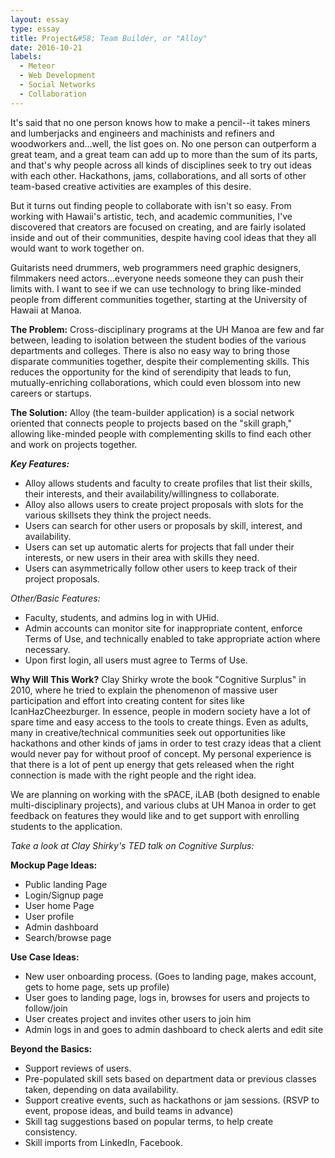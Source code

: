 ```yaml
---
layout: essay
type: essay
title: Project&#58; Team Builder, or "Alloy"
date: 2016-10-21
labels:
  - Meteor
  - Web Development
  - Social Networks
  - Collaboration
---
```


It's said that no one person knows how to make a pencil--it takes miners and lumberjacks and engineers and machinists and refiners and woodworkers and...well, the list goes on. No one person can outperform a great team, and a great team can add up to more than the sum of its parts, and that's why people across all kinds of disciplines seek to try out ideas with each other. Hackathons, jams, collaborations, and all sorts of other team-based creative activities are examples of this desire.

But it turns out finding people to collaborate with isn't so easy. From working with Hawaii's artistic, tech, and academic communities, I've discovered that creators are focused on creating, and are fairly isolated inside and out of their communities, despite having cool ideas that they all would want to work together on.

Guitarists need drummers, web programmers need graphic designers, filmmakers need actors...everyone needs someone they can push their limits with. I want to see if we can use technology to bring like-minded people from different communities together, starting at the University of Hawaii at Manoa.

**The Problem:** Cross-disciplinary programs at the UH Manoa are few and far between, leading to isolation between the student bodies of the various departments and colleges. There is also no easy way to bring those disparate communities together, despite their complementing skills. This reduces the opportunity for the kind of serendipity that leads to fun, mutually-enriching collaborations, which could even blossom into new careers or startups.

**The Solution:** Alloy (the team-builder application) is a social network oriented that connects people to projects based on the "skill graph," allowing like-minded people with complementing skills to find each other and work on projects together.

***Key Features:***
- Alloy allows students and faculty to create profiles that list their skills, their interests, and their availability/willingness to collaborate.
- Alloy also allows users to create project proposals with slots for the various skillsets they think the project needs.
- Users can search for other users or proposals by skill, interest, and availability.
- Users can set up automatic alerts for projects that fall under their interests, or new users in their area with skills they need.
- Users can asymmetrically follow other users to keep track of their project proposals.

*Other/Basic Features:*
- Faculty, students, and admins log in with UHid.
- Admin accounts can monitor site for inappropriate content, enforce Terms of Use, and technically enabled to take appropriate action where necessary.
- Upon first login, all users must agree to Terms of Use.

**Why Will This Work?**
Clay Shirky wrote the book "Cognitive Surplus" in 2010, where he tried to explain the phenomenon of massive user participation and effort into creating content for sites like IcanHazCheezburger. In essence, people in modern society have a lot of spare time and easy access to the tools to create things. Even as adults, many in creative/technical communities seek out opportunities like hackathons and other kinds of jams in order to test crazy ideas that a client would never pay for without proof of concept. My personal experience is that there is a lot of pent up energy that gets released when the right connection is made with the right people and the right idea.

We are planning on working with the sPACE, iLAB (both designed to enable multi-disciplinary projects), and various clubs at UH Manoa in order to get feedback on features they would like and to get support with enrolling students to the application.

*Take a look at Clay Shirky's TED talk on Cognitive Surplus:*
<div class="ui embed" data-source="youtube" data-id="qu7ZpWecIS8">
</div>

**Mockup Page Ideas:**
- Public landing Page
- Login/Signup page
- User home Page
- User profile
- Admin dashboard
- Search/browse page

**Use Case Ideas:**
- New user onboarding process. (Goes to landing page, makes account, gets to home page, sets up profile)
- User goes to landing page, logs in, browses for users and projects to follow/join
- User creates project and invites other users to join him
- Admin logs in and goes to admin dashboard to check alerts and edit site

**Beyond the Basics:**
- Support reviews of users.
- Pre-populated skill sets based on department data or previous classes taken, depending on data availability.
- Support creative events, such as hackathons or jam sessions. (RSVP to event, propose ideas, and build teams in advance)
- Skill tag suggestions based on popular terms, to help create consistency.
- Skill imports from LinkedIn, Facebook.
